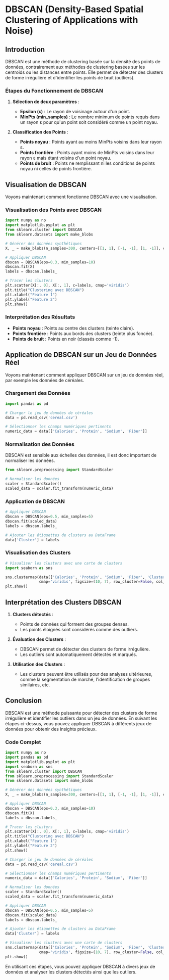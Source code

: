 
# DBSCAN (Density-Based Spatial Clustering of Applications with Noise)

## Introduction
DBSCAN est une méthode de clustering basée sur la densité des points de données, contrairement aux méthodes de clustering basées sur les centroids ou les distances entre points. Elle permet de détecter des clusters de forme irrégulière et d'identifier les points de bruit (outliers).

### Étapes du Fonctionnement de DBSCAN
1. **Sélection de deux paramètres** :
   - **Epsilon (ε)** : Le rayon de voisinage autour d'un point.
   - **MinPts (min_samples)** : Le nombre minimum de points requis dans un rayon ε pour qu'un point soit considéré comme un point noyau.

2. **Classification des Points** :
   - **Points noyau** : Points ayant au moins MinPts voisins dans leur rayon ε.
   - **Points frontière** : Points ayant moins de MinPts voisins dans leur rayon ε mais étant voisins d'un point noyau.
   - **Points de bruit** : Points ne remplissant ni les conditions de points noyau ni celles de points frontière.

## Visualisation de DBSCAN
Voyons maintenant comment fonctionne DBSCAN avec une visualisation.

### Visualisation des Points avec DBSCAN
```python
import numpy as np
import matplotlib.pyplot as plt
from sklearn.cluster import DBSCAN
from sklearn.datasets import make_blobs

# Générer des données synthétiques
X, _ = make_blobs(n_samples=300, centers=[[1, 1], [-1, -1], [1, -1]], cluster_std=0.4, random_state=0)

# Appliquer DBSCAN
dbscan = DBSCAN(eps=0.3, min_samples=10)
dbscan.fit(X)
labels = dbscan.labels_

# Tracer les clusters
plt.scatter(X[:, 0], X[:, 1], c=labels, cmap='viridis')
plt.title("Clustering avec DBSCAN")
plt.xlabel("Feature 1")
plt.ylabel("Feature 2")
plt.show()
```

### Interprétation des Résultats
- **Points noyau** : Points au centre des clusters (teinte claire).
- **Points frontière** : Points aux bords des clusters (teinte plus foncée).
- **Points de bruit** : Points en noir (classés comme -1).

## Application de DBSCAN sur un Jeu de Données Réel
Voyons maintenant comment appliquer DBSCAN sur un jeu de données réel, par exemple les données de céréales.

### Chargement des Données
```python
import pandas as pd

# Charger le jeu de données de céréales
data = pd.read_csv('cereal.csv')

# Sélectionner les champs numériques pertinents
numeric_data = data[['Calories', 'Protein', 'Sodium', 'Fiber']]
```

### Normalisation des Données
DBSCAN est sensible aux échelles des données, il est donc important de normaliser les données.

```python
from sklearn.preprocessing import StandardScaler

# Normaliser les données
scaler = StandardScaler()
scaled_data = scaler.fit_transform(numeric_data)
```

### Application de DBSCAN
```python
# Appliquer DBSCAN
dbscan = DBSCAN(eps=0.5, min_samples=5)
dbscan.fit(scaled_data)
labels = dbscan.labels_

# Ajouter les étiquettes de clusters au DataFrame
data['Cluster'] = labels
```

### Visualisation des Clusters
```python
# Visualiser les clusters avec une carte de clusters
import seaborn as sns

sns.clustermap(data[['Calories', 'Protein', 'Sodium', 'Fiber', 'Cluster']].sort_values(by='Cluster'),
               cmap='viridis', figsize=(10, 7), row_cluster=False, col_cluster=False)
plt.show()
```

## Interprétation des Clusters DBSCAN
1. **Clusters détectés** :
   - Points de données qui forment des groupes denses.
   - Les points éloignés sont considérés comme des outliers.

2. **Évaluation des Clusters** :
   - DBSCAN permet de détecter des clusters de forme irrégulière.
   - Les outliers sont automatiquement détectés et marqués.

3. **Utilisation des Clusters** :
   - Les clusters peuvent être utilisés pour des analyses ultérieures, comme la segmentation de marché, l'identification de groupes similaires, etc.

## Conclusion
DBSCAN est une méthode puissante pour détecter des clusters de forme irrégulière et identifier les outliers dans un jeu de données. En suivant les étapes ci-dessus, vous pouvez appliquer DBSCAN à différents jeux de données pour obtenir des insights précieux.

### Code Complet

```python
import numpy as np
import pandas as pd
import matplotlib.pyplot as plt
import seaborn as sns
from sklearn.cluster import DBSCAN
from sklearn.preprocessing import StandardScaler
from sklearn.datasets import make_blobs

# Générer des données synthétiques
X, _ = make_blobs(n_samples=300, centers=[[1, 1], [-1, -1], [1, -1]], cluster_std=0.4, random_state=0)

# Appliquer DBSCAN
dbscan = DBSCAN(eps=0.3, min_samples=10)
dbscan.fit(X)
labels = dbscan.labels_

# Tracer les clusters
plt.scatter(X[:, 0], X[:, 1], c=labels, cmap='viridis')
plt.title("Clustering avec DBSCAN")
plt.xlabel("Feature 1")
plt.ylabel("Feature 2")
plt.show()

# Charger le jeu de données de céréales
data = pd.read_csv('cereal.csv')

# Sélectionner les champs numériques pertinents
numeric_data = data[['Calories', 'Protein', 'Sodium', 'Fiber']]

# Normaliser les données
scaler = StandardScaler()
scaled_data = scaler.fit_transform(numeric_data)

# Appliquer DBSCAN
dbscan = DBSCAN(eps=0.5, min_samples=5)
dbscan.fit(scaled_data)
labels = dbscan.labels_

# Ajouter les étiquettes de clusters au DataFrame
data['Cluster'] = labels

# Visualiser les clusters avec une carte de clusters
sns.clustermap(data[['Calories', 'Protein', 'Sodium', 'Fiber', 'Cluster']].sort_values(by='Cluster'),
               cmap='viridis', figsize=(10, 7), row_cluster=False, col_cluster=False)
plt.show()
```

En utilisant ces étapes, vous pouvez appliquer DBSCAN à divers jeux de données et analyser les clusters détectés ainsi que les outliers.
